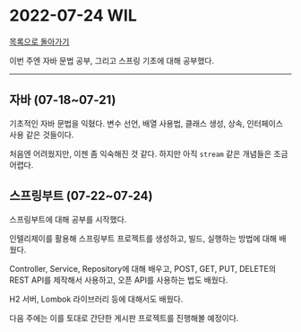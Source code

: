 # 2022-07-24 WIL

[목록으로 돌아가기](README.md)

이번 주엔 자바 문법 공부, 그리고 스프링 기초에 대해 공부했다.

---

## 자바 (07-18~07-21)

기초적인 자바 문법을 익혔다. 변수 선언, 배열 사용법, 클래스 생성, 상속, 인터페이스 사용 같은 것들이다.

처음엔 어려웠지만, 이젠 좀 익숙해진 것 같다. 하지만 아직 `stream` 같은 개념들은 조금 어렵다.

## 스프링부트 (07-22~07-24)

스프링부트에 대해 공부를 시작했다.

인텔리제이를 활용해 스프링부트 프로젝트를 생성하고, 빌드, 실행하는 방법에 대해 배웠다.

Controller, Service, Repository에 대해 배우고, POST, GET, PUT, DELETE의 REST API를 제작해서 사용하고, 오픈 API를 사용하는 법도 배웠다.

H2 서버, Lombok 라이브러리 등에 대해서도 배웠다.

다음 주에는 이를 토대로 간단한 게시판 프로젝트를 진행해볼 예정이다.
